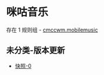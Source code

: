 # 咪咕音乐

存在 1 规则组 - [cmccwm.mobilemusic](/src/apps/cmccwm.mobilemusic.ts)

## 未分类-版本更新

- [快照-0](https://i.gkd.li/i/13448898)
